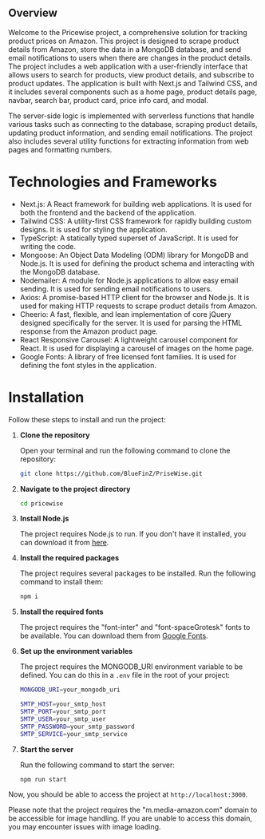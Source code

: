 
## Overview

Welcome to the Pricewise project, a comprehensive solution for tracking product prices on Amazon. This project is designed to scrape product details from Amazon, store the data in a MongoDB database, and send email notifications to users when there are changes in the product details. The project includes a web application with a user-friendly interface that allows users to search for products, view product details, and subscribe to product updates. The application is built with Next.js and Tailwind CSS, and it includes several components such as a home page, product details page, navbar, search bar, product card, price info card, and modal.

The server-side logic is implemented with serverless functions that handle various tasks such as connecting to the database, scraping product details, updating product information, and sending email notifications. The project also includes several utility functions for extracting information from web pages and formatting numbers.

# Technologies and Frameworks

- Next.js: A React framework for building web applications. It is used for both the frontend and the backend of the application.
- Tailwind CSS: A utility-first CSS framework for rapidly building custom designs. It is used for styling the application.
- TypeScript: A statically typed superset of JavaScript. It is used for writing the code.
- Mongoose: An Object Data Modeling (ODM) library for MongoDB and Node.js. It is used for defining the product schema and interacting with the MongoDB database.
- Nodemailer: A module for Node.js applications to allow easy email sending. It is used for sending email notifications to users.
- Axios: A promise-based HTTP client for the browser and Node.js. It is used for making HTTP requests to scrape product details from Amazon.
- Cheerio: A fast, flexible, and lean implementation of core jQuery designed specifically for the server. It is used for parsing the HTML response from the Amazon product page.
- React Responsive Carousel: A lightweight carousel component for React. It is used for displaying a carousel of images on the home page.
- Google Fonts: A library of free licensed font families. It is used for defining the font styles in the application.
# Installation

Follow these steps to install and run the project:

1. **Clone the repository**

   Open your terminal and run the following command to clone the repository:

   ```bash
   git clone https://github.com/BlueFinZ/PriseWise.git
   ```

2. **Navigate to the project directory**

   ```bash
   cd pricewise
   ```

3. **Install Node.js**

   The project requires Node.js to run. If you don't have it installed, you can download it from [here](https://nodejs.org/en/download/).

4. **Install the required packages**

   The project requires several packages to be installed. Run the following command to install them:

   ```bash
   npm i
   ```

5. **Install the required fonts**

   The project requires the "font-inter" and "font-spaceGrotesk" fonts to be available. You can download them from [Google Fonts](https://fonts.google.com/).

6. **Set up the environment variables**

   The project requires the MONGODB_URI environment variable to be defined. You can do this in a `.env` file in the root of your project:

   ```bash
   MONGODB_URI=your_mongodb_uri

   SMTP_HOST=your_smtp_host
   SMTP_PORT=your_smtp_port
   SMTP_USER=your_smtp_user
   SMTP_PASSWORD=your_smtp_password
   SMTP_SERVICE=your_smtp_service
   ```

7. **Start the server**

   Run the following command to start the server:

   ```bash
   npm run start
   ```

Now, you should be able to access the project at `http://localhost:3000`.

Please note that the project requires the "m.media-amazon.com" domain to be accessible for image handling. If you are unable to access this domain, you may encounter issues with image loading.